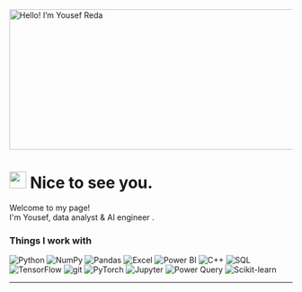 <img width="700" height="250" alt="Hello! I’m Yousef Reda" src="https://github.com/user-attachments/assets/cc96f60b-f1c2-4624-a345-b58a6288ee5d" />
<h1><img src="https://emojis.slackmojis.com/emojis/images/1531849430/4246/blob-sunglasses.gif?1531849430" width="30"/>  Nice to see you.</h1>


<p>Welcome to my page! </br> I'm Yousef, data analyst & AI engineer  <b></b>  <b></b>. </p>
<h3>Things I work with</h3>
<p>
 <img alt="Python" src="https://img.shields.io/badge/-Python-3776AB?style=flat-square&logo=python&logoColor=white" />
 <img alt="NumPy" src="https://img.shields.io/badge/-NumPy-013243?style=flat-square&logo=numpy&logoColor=white" />
 <img alt="Pandas" src="https://img.shields.io/badge/-Pandas-150458?style=flat-square&logo=pandas&logoColor=white" />
 <img alt="Excel" src="https://img.shields.io/badge/-Excel-217346?style=flat-square&logo=microsoft-excel&logoColor=white" />
 <img alt="Power BI" src="https://img.shields.io/badge/-Power%20BI-F2C811?style=flat-square&logo=power-bi&logoColor=black" />
 <img alt="C++" src="https://img.shields.io/badge/-C++-00599C?style=flat-square&logo=c%2B%2B&logoColor=white" />
 <img alt="SQL" src="https://img.shields.io/badge/-SQL-4479A1?style=flat-square&logo=mysql&logoColor=white" />
 <img alt="TensorFlow" src="https://img.shields.io/badge/-TensorFlow-FF6F00?style=flat-square&logo=tensorflow&logoColor=white" />
 <img alt="git" src="https://img.shields.io/badge/-Git-F05032?style=flat-square&logo=git&logoColor=white" />
 <img alt="PyTorch" src="https://img.shields.io/badge/-PyTorch-EE4C2C?style=flat-square&logo=pytorch&logoColor=white" />
 <img alt="Jupyter" src="https://img.shields.io/badge/-Jupyter-F37626?style=flat-square&logo=jupyter&logoColor=white" />
 <img alt="Power Query" src="https://img.shields.io/badge/-Power%20Query-217346?style=flat-square&logo=microsoft-excel&logoColor=white" />
 <img alt="Scikit-learn" src="https://img.shields.io/badge/-Scikit--learn-F7931E?style=flat-square&logo=scikit-learn&logoColor=white" />

 
</p>




------------


